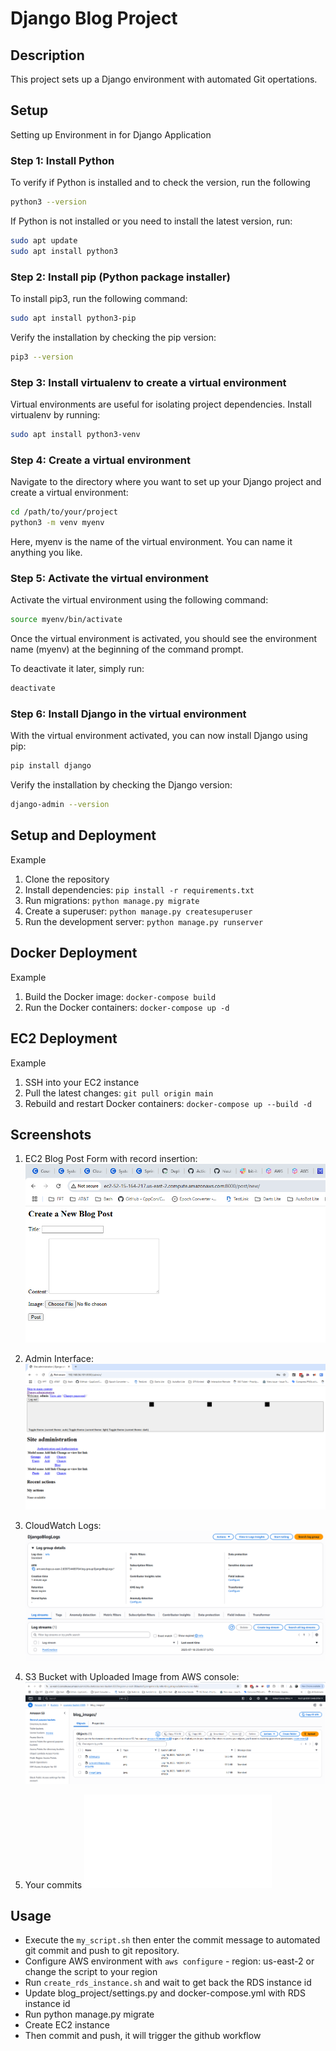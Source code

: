 # Django Blog Project

## Description
This project sets up a Django environment with automated Git opertations.

## Setup
Setting up Environment in for Django Application

### Step 1: Install Python
To verify if Python is installed and to check the version, run the following
```bash
python3 --version
```

If Python is not installed or you need to install the latest version, run:
```bash
sudo apt update
sudo apt install python3
```

### Step 2: Install pip (Python package installer)
To install pip3, run the following command:
```bash
sudo apt install python3-pip
```
Verify the installation by checking the pip version:
```bash
pip3 --version
```

### Step 3: Install virtualenv to create a virtual environment
Virtual environments are useful for isolating project dependencies. Install virtualenv by running:
```bash
sudo apt install python3-venv
```

### Step 4: Create a virtual environment
Navigate to the directory where you want to set up your Django project and create a virtual environment:
```bash
cd /path/to/your/project
python3 -m venv myenv
```
Here, myenv is the name of the virtual environment. You can name it anything you like.

### Step 5: Activate the virtual environment
Activate the virtual environment using the following command:
```bash
source myenv/bin/activate
```
Once the virtual environment is activated, you should see the environment name (myenv) at the beginning of the command prompt.

To deactivate it later, simply run:
```bash
deactivate
```

### Step 6: Install Django in the virtual environment
With the virtual environment activated, you can now install Django using pip:
```bash
pip install django
```
Verify the installation by checking the Django version:
```bash
django-admin --version
```

## Setup and Deployment
Example
1. Clone the repository
2. Install dependencies: `pip install -r requirements.txt`
3. Run migrations: `python manage.py migrate`
4. Create a superuser: `python manage.py createsuperuser`
5. Run the development server: `python manage.py runserver`
## Docker Deployment
Example
1. Build the Docker image: `docker-compose build`
2. Run the Docker containers: `docker-compose up -d`

## EC2 Deployment
Example
1. SSH into your EC2 instance
2. Pull the latest changes: `git pull origin main`
3. Rebuild and restart Docker containers: `docker-compose up --build -d`


## Screenshots
1. EC2 Blog Post Form with record insertion:
![Blog Post Form](images/blog-post-form.png)

1. Admin Interface:
![Admin Interface](images/admin-interface.png)

1. CloudWatch Logs:
![CloudWatch Logs](images/cloudwatch-logs.png)

1. S3 Bucket with Uploaded Image from AWS console:
![S3 Bucket](images/s3-bucket.png)
 
1. Your commits 
![Commits](images/commits.txt)


## Usage
- Execute the `my_script.sh` then enter the commit message to automated git commit and push to git repository.
- Configure AWS environment with `aws configure` - region: us-east-2 or change the script to your region
- Run `create_rds_instance.sh` and wait to get back the RDS instance id
- Update blog_project/settings.py and docker-compose.yml with RDS instance id
- Run python manage.py migrate
- Create EC2 instance
- Then commit and push, it will trigger the github workflow
